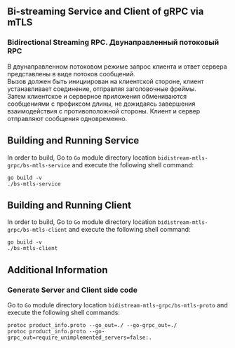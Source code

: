 ## Bi-streaming Service and Client of gRPC via mTLS   

### Bidirectional Streaming RPC. Двунаправленный потоковый RPC
В двунаправленном потоковом режиме запрос клиента и ответ сервера представлены в виде потоков сообщений.   
Вызов должен быть инициирован на клиентской стороне, клиент устанавливает соединение, отправляя заголовочные фреймы.   
Затем клиентское и серверное приложения обмениваются сообщениями с префиксом длины, не дожидаясь завершения взаимодействия с противоположной стороны. Клиент и сервер отправляют сообщения одновременно.    

## Building and Running Service

In order to build, Go to ``Go`` module directory location `bidistream-mtls-grpc/bs-mtls-service` and execute the following
 shell command:
```
go build -v 
./bs-mtls-service
```   

## Building and Running Client   

In order to build, Go to ``Go`` module directory location `bidistream-mtls-grpc/bs-mtls-client` and execute the following shell command:
```
go build -v 
./bs-mtls-client
```  

## Additional Information

### Generate Server and Client side code   
Go to ``Go`` module directory location `bidistream-mtls-grpc/bs-mtls-proto` and execute the following shell commands:    
``` 
protoc product_info.proto --go_out=./ --go-grpc_out=./
protoc product_info.proto --go-grpc_out=require_unimplemented_servers=false:.
``` 
